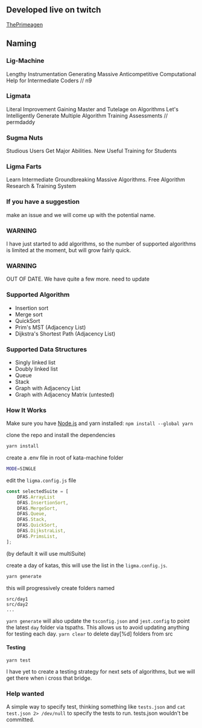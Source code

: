 ## Developed live on twitch

[ThePrimeagen](https://twitch.tv/ThePrimeagen)

## Naming

### Lig-Machine

Lengthy Instrumentation Generating Massive Anticompetitive Computational Help for Intermediate Coders // n9

### Ligmata

Literal Improvement Gaining Master and Tutelage on Algorithms
Let's Intelligently Generate Multiple Algorithm Training Assessments // permdaddy

### Sugma Nuts

Studious Users Get Major Abilities. New Useful Training for Students

### Ligma Farts

Learn Intermediate Groundbreaking Massive Algorithms. Free Algorithm Research & Training System

### If you have a suggestion

make an issue and we will come up with the potential name.

### WARNING

I have just started to add algorithms, so the number of supported algorithms is
limited at the moment, but will grow fairly quick.

### WARNING

OUT OF DATE.  We have quite a few more.  need to update

### Supported Algorithm

* Insertion sort
* Merge sort
* QuickSort
* Prim's MST (Adjacency List)
* Dijkstra's Shortest Path (Adjacency List)

### Supported Data Structures

* Singly linked list
* Doubly linked list
* Queue
* Stack
* Graph with Adjacency List
* Graph with Adjacency Matrix (untested)

### How It Works

Make sure you have [Node.js](https://nodejs.org/en/) and yarn installed: `npm install --global yarn`

clone the repo and install the dependencies

```bash
yarn install
```

create a .env file in root of kata-machine folder
```sh
MODE=SINGLE
```

edit the `ligma.config.js` file
```javascript
const selectedSuite = [
    DFAS.ArrayList
    DFAS.InsertionSort,
    DFAS.MergeSort,
    DFAS.Queue,
    DFAS.Stack,
    DFAS.QuickSort,
    DFAS.DijkstraList,
    DFAS.PrimsList,
];
```
(by default it will use multiSuite)

create a day of katas, this will use the list in the `ligma.config.js`.
```bash
yarn generate
```

this will progressively create folders named

```
src/day1
src/day2
...
```

`yarn generate` will also update the `tsconfig.json` and `jest.config` to point
the latest `day` folder via tspaths.  This allows us to avoid updating anything
for testing each day.
`yarn clear` to delete day[%d] folders from src

#### Testing

```
yarn test
```

I have yet to create a testing strategy for next sets of algorithms, but we
will get there when i cross that bridge.

### Help wanted

A simple way to specify test, thinking something like `tests.json` and `cat
test.json 2> /dev/null` to specify the tests to run.  tests.json wouldn't be
committed.
